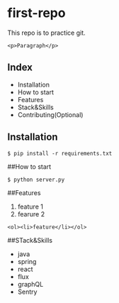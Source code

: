 # first-repo

This repo is to practice git.

`<p>Paragraph</p>`

## Index

- Installation
- How to start
- Features
- Stack&Skills
- Contributing(Optional)

## Installation

```shell
$ pip install -r requirements.txt
```

##How to start

```shell
$ python server.py
```

##Features

1. feature 1
2. fearure 2

`<ol><li>feature</li></ol>`

##STack&Skills

- java
- spring
- react
- flux
- graphQL
- Sentry
